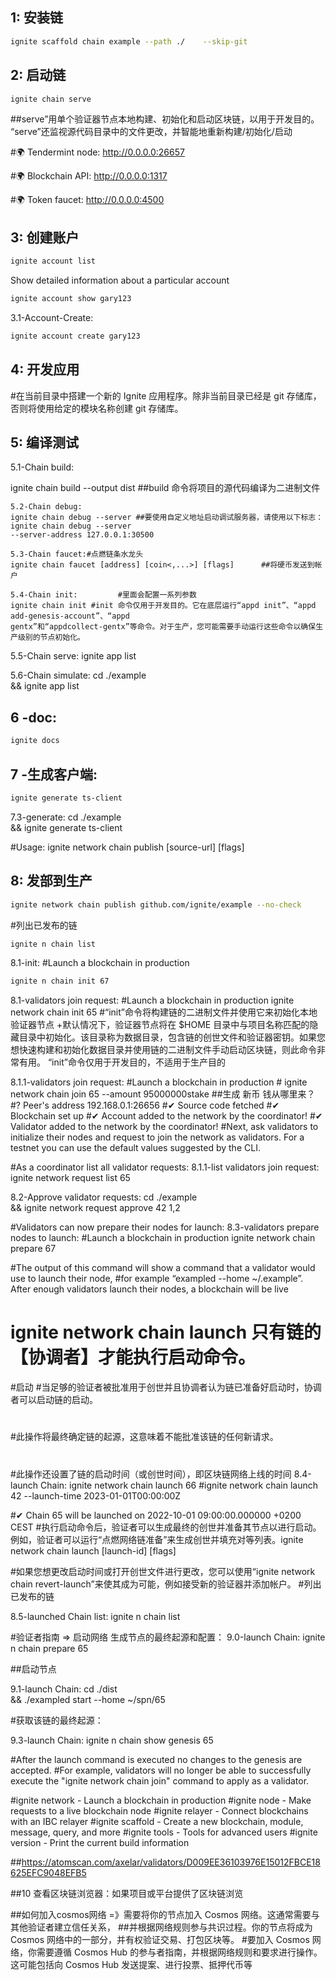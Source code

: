 ## 1: 安装链

```sh
ignite scaffold chain example --path ./    --skip-git
```

## 2: 启动链

```sh
ignite chain serve 
```

##serve”用单个验证器节点本地构建、初始化和启动区块链，以用于开发目的。 “serve”还监视源代码目录中的文件更改，并智能地重新构建/初始化/启动

#🌍 Tendermint node: http://0.0.0.0:26657

#🌍 Blockchain API: http://0.0.0.0:1317

#🌍 Token faucet: http://0.0.0.0:4500

## 3: 创建账户

```sh
ignite account list
```

Show detailed information about a particular account

```sh
ignite account show gary123
```

3.1-Account-Create:

```sh
ignite account create gary123
```

## 4: 开发应用

#在当前目录中搭建一个新的 Ignite 应用程序。除非当前目录已经是 git 存储库，否则将使用给定的模块名称创建 git 存储库。

## 5: 编译测试

5.1-Chain build:

ignite chain build --output dist ##build 命令将项目的源代码编译为二进制文件

```
5.2-Chain debug:
ignite chain debug --server ##要使用自定义地址启动调试服务器，请使用以下标志： ignite chain debug --server
--server-address 127.0.0.1:30500
```

```
5.3-Chain faucet:#点燃链条水龙头
ignite chain faucet [address] [coin<,...>] [flags]      ##将硬币发送到帐户
```

```
5.4-Chain init:         #里面会配置一系列参数
ignite chain init #init 命令仅用于开发目的。它在底层运行“appd init”、“appd add-genesis-account”、“appd
gentx”和“appdcollect-gentx”等命令。对于生产，您可能需要手动运行这些命令以确保生产级别的节点初始化。
```

5.5-Chain serve:
ignite app list

5.6-Chain simulate:
cd ./example \
&& ignite app list

## 6 -doc:

```sh
ignite docs
```

## 7 -生成客户端:

```sh
ignite generate ts-client

```

7.3-generate:
cd ./example \
&& ignite generate ts-client

#Usage: ignite network chain publish [source-url] [flags]

## 8: 发部到生产

```sh
ignite network chain publish github.com/ignite/example --no-check
```

#列出已发布的链

```sh
ignite n chain list
```

8.1-init: #Launch a blockchain in production

```sh
ignite n chain init 67
```




8.1-validators join request:       #Launch a blockchain in production
ignite network chain init 65 #“init”命令将构建链的二进制文件并使用它来初始化本地验证器节点 +默认情况下，验证器节点将在
$HOME 目录中与项目名称匹配的隐藏目录中初始化。该目录称为数据目录，包含链的创世文件和验证器密钥。如果您想快速构建和初始化数据目录并使用链的二进制文件手动启动区块链，则此命令非常有用。
“init”命令仅用于开发目的，不适用于生产目的

8.1.1-validators join request:       #Launch a blockchain in production #
ignite network chain join 65 --amount 95000000stake ##生成 新币 钱从哪里来？
#? Peer's address 192.168.0.1:26656
#✔ Source code fetched
#✔ Blockchain set up
#✔ Account added to the network by the coordinator!
#✔ Validator added to the network by the coordinator!
#Next, ask validators to initialize their nodes and request to join the network as validators. For a testnet you can use
the default values suggested by the CLI.

#As a coordinator list all validator requests:
8.1.1-list validators join request:
ignite network request list 65

8.2-Approve validator requests:
cd ./example \
&& ignite network request approve 42 1,2

#Validators can now prepare their nodes for launch:
8.3-validators prepare nodes to launch:       #Launch a blockchain in production
ignite network chain prepare 67

#The output of this command will show a command that a validator would use to launch their node,
#for example “exampled --home ~/.example”. After enough validators launch their nodes, a blockchain will be live

# ignite network chain launch 只有链的【协调者】才能执行启动命令。

#启动
#当足够的验证者被批准用于创世并且协调者认为链已准备好启动时，协调者可以启动链的启动。

#

#此操作将最终确定链的起源，这意味着不能批准该链的任何新请求。

#

#此操作还设置了链的启动时间（或创世时间），即区块链网络上线的时间
8.4-launch Chain:
ignite network chain launch 66 #ignite network chain launch 42 --launch-time 2023-01-01T00:00:00Z

#✔ Chain 65 will be launched on 2022-10-01 09:00:00.000000 +0200 CEST
#执行启动命令后，验证者可以生成最终的创世并准备其节点以进行启动。例如，验证者可以运行“点燃网络链准备”来生成创世并填充对等列表。ignite
network chain launch [launch-id] [flags]

#如果您想更改启动时间或打开创世文件进行更改，您可以使用“ignite network chain revert-launch”来使其成为可能，例如接受新的验证器并添加帐户。
#列出已发布的链

8.5-launched Chain list:
ignite n chain list

#验证者指南 =>   启动网络 生成节点的最终起源和配置：
9.0-launch Chain:
ignite n chain prepare 65

##启动节点

9.1-launch Chain:
cd ./dist \
&& ./exampled start --home ~/spn/65

#获取该链的最终起源：

9.3-launch Chain:
ignite n chain show genesis 65

#After the launch command is executed no changes to the genesis are accepted.
#For example, validators will no longer be able to successfully execute the "ignite network chain join" command to apply
as a validator.

#ignite network - Launch a blockchain in production
#ignite node - Make requests to a live blockchain node
#ignite relayer - Connect blockchains with an IBC relayer
#ignite scaffold - Create a new blockchain, module, message, query, and more
#ignite tools - Tools for advanced users
#ignite version - Print the current build information

##https://atomscan.com/axelar/validators/D009EE36103976E15012FBCE18625EFC9048EFB5

##10 查看区块链浏览器：如果项目或平台提供了区块链浏览

##如何加入cosmos网络 =》需要将你的节点加入 Cosmos 网络。这通常需要与其他验证者建立信任关系，
##并根据网络规则参与共识过程。你的节点将成为 Cosmos 网络中的一部分，并有权验证交易、打包区块等。
#要加入 Cosmos 网络，你需要遵循 Cosmos Hub 的参与者指南，并根据网络规则和要求进行操作。这可能包括向 Cosmos Hub
发送提案、进行投票、抵押代币等